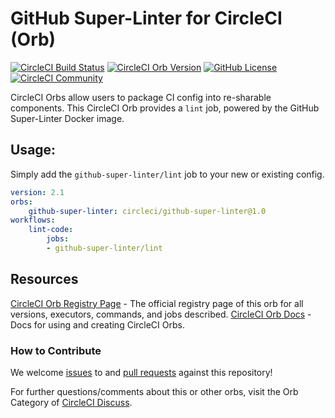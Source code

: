 # GitHub Super-Linter for CircleCI (Orb)

[![CircleCI Build Status](https://circleci.com/gh/CircleCI-Public/GitHub-Super-Linter-Orb.svg?style=shield "CircleCI Build Status")](https://circleci.com/gh/CircleCI-Public/GitHub-Super-Linter-Orb) [![CircleCI Orb Version](https://img.shields.io/badge/endpoint.svg?url=https://badges.circleci.io/orb/circleci/github-super-linter)](https://circleci.com/orbs/registry/orb/circleci/github-super-linter) [![GitHub License](https://img.shields.io/badge/license-MIT-lightgrey.svg)](https://raw.githubusercontent.com/CircleCI-Public/GitHub-Super-Linter-Orb/master/LICENSE) [![CircleCI Community](https://img.shields.io/badge/community-CircleCI%20Discuss-343434.svg)](https://discuss.circleci.com/c/ecosystem/orbs)

CircleCI Orbs allow users to package CI config into re-sharable components. This CircleCI Orb provides a `lint` job, powered by the GitHub Super-Linter Docker image.

## Usage:
Simply add the `github-super-linter/lint` job to your new or existing config.

```yaml
version: 2.1
orbs:
    github-super-linter: circleci/github-super-linter@1.0
workflows:
    lint-code:
        jobs:
        - github-super-linter/lint
```

## Resources

[CircleCI Orb Registry Page](https://circleci.com/orbs/registry/orb/circleci/GitHub-Super-Linter-Orb) - The official registry page of this orb for all versions, executors, commands, and jobs described.
[CircleCI Orb Docs](https://circleci.com/docs/2.0/orb-intro/#section=configuration) - Docs for using and creating CircleCI Orbs.

### How to Contribute

We welcome [issues](https://github.com/CircleCI-Public/GitHub-Super-Linter-Orb/issues) to and [pull requests](https://github.com/CircleCI-Public/GitHub-Super-Linter-Orb/pulls) against this repository!


For further questions/comments about this or other orbs, visit the Orb Category of [CircleCI Discuss](https://discuss.circleci.com/c/orbs).

